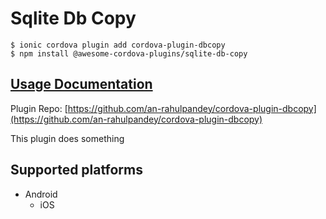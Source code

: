 # Sqlite Db Copy

```text
$ ionic cordova plugin add cordova-plugin-dbcopy
$ npm install @awesome-cordova-plugins/sqlite-db-copy
```

## [Usage Documentation](https://danielsogl.gitbook.io/awesome-cordova-plugins/plugins/sqlite-db-copy/)

Plugin Repo: [https://github.com/an-rahulpandey/cordova-plugin-dbcopy](https://github.com/an-rahulpandey/cordova-plugin-dbcopy)

This plugin does something

## Supported platforms

* Android
  * iOS

